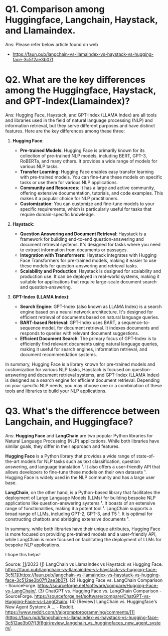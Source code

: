 # Q1. Comparison among Huggingface, Langchain, Haystack, and Llamaindex.
Ans: Please refer below article found on web
 - https://faun.pub/langchain-vs-llamaindex-vs-haystack-vs-hugging-face-3c512ae3b07f

# Q2. What are the key differences among the Huggingface, Haystack, and GPT‐Index(Llamaindex)?
Ans: Hugging Face, Haystack, and GPT-Index (LLAMA Index) are all tools and libraries used in the field of natural language processing (NLP) and information retrieval, but they serve different purposes and have distinct features. Here are the key differences among these three:

1. **Hugging Face**:
   - **Pre-trained Models**: Hugging Face is primarily known for its collection of pre-trained NLP models, including BERT, GPT-3, RoBERTa, and many others. It provides a wide range of models for various NLP tasks.
   - **Transfer Learning**: Hugging Face enables easy transfer learning with pre-trained models. You can fine-tune these models on specific tasks or use them for various NLP applications.
   - **Community and Resources**: It has a large and active community, offering extensive documentation, tutorials, and code examples. This makes it a popular choice for NLP practitioners.
   - **Customization**: You can customize and fine-tune models to your specific requirements, which is particularly useful for tasks that require domain-specific knowledge.

2. **Haystack**:
   - **Question Answering and Document Retrieval**: Haystack is a framework for building end-to-end question-answering and document retrieval systems. It's designed for tasks where you need to extract information from documents or passages.
   - **Integration with Transformers**: Haystack integrates with Hugging Face Transformers for pre-trained models, making it easier to use these models for question-answering and retrieval tasks.
   - **Scalability and Production**: Haystack is designed for scalability and production use. It can be deployed in real-world systems, making it suitable for applications that require large-scale document search and question-answering.

3. **GPT-Index (LLAMA Index)**:
   - **Search Engine**: GPT-Index (also known as LLAMA Index) is a search engine based on a neural network architecture. It's designed for efficient retrieval of documents based on natural language queries.
   - **BART-based Retrieval**: GPT-Index uses BART, a sequence-to-sequence model, for document retrieval. It indexes documents and responds to queries with relevant document suggestions.
   - **Efficient Document Search**: The primary focus of GPT-Index is to efficiently find relevant documents using natural language queries, making it useful for search engines, information retrieval, and document recommendation systems.

In summary, Hugging Face is a library known for pre-trained models and customization for various NLP tasks, Haystack is focused on question-answering and document retrieval systems, and GPT-Index (LLAMA Index) is designed as a search engine for efficient document retrieval. Depending on your specific NLP needs, you may choose one or a combination of these tools and libraries to build your NLP applications.

# Q3. What's the differencce between Langchain, and Huggingface?
Ans: **Hugging Face** and **LangChain** are two popular Python libraries for Natural Language Processing (NLP) applications. While both libraries have similar goals, they differ in their approach and features.

**Hugging Face** is a Python library that provides a wide range of state-of-the-art models for NLP tasks such as text classification, question answering, and language translation ¹. It also offers a user-friendly API that allows developers to fine-tune these models on their own datasets ¹. Hugging Face is widely used in the NLP community and has a large user base.

**LangChain**, on the other hand, is a Python-based library that facilitates the deployment of Large Language Models (LLMs) for building bespoke NLP applications like question-answering systems ¹. It boasts of an extensive range of functionalities, making it a potent tool ¹. LangChain supports a broad range of LLMs, including GPT-2, GPT-3, and T5 ¹. It is optimal for constructing chatbots and abridging extensive documents ¹.

In summary, while both libraries have their unique attributes, Hugging Face is more focused on providing pre-trained models and a user-friendly API, while LangChain is more focused on facilitating the deployment of LLMs for bespoke NLP applications.

I hope this helps!

Source: [1](https://faun.pub/langchain-vs-llamaindex-vs-haystack-vs-hugging-face-3c512ae3b07f)[1](https://faun.pub/langchain-vs-llamaindex-vs-haystack-vs-hugging-face-3c512ae3b07f)/2023
([1](https://faun.pub/langchain-vs-llamaindex-vs-haystack-vs-hugging-face-3c512ae3b07f)) LangChain vs LlamaIndex vs Haystack vs Hugging Face. https://faun.pub/langchain-vs-llamaindex-vs-haystack-vs-hugging-face-3c5[1](https://faun.pub/langchain-vs-llamaindex-vs-haystack-vs-hugging-face-3c512ae3b07f)2ae3b07f.
(2) Hugging Face vs. LangChain Comparison - SourceForge. https://sourceforge.net/software/compare/Hugging-Face-vs-LangChain/.
(3) ChatGPT vs. Hugging Face vs. LangChain Comparison - SourceForge. https://sourceforge.net/software/compare/ChatGPT-vs-Hugging-Face-vs-LangChain/.
(4) [Review] LangChain vs. Huggingface's New Agent System: A ... - Reddit. https://www.reddit.com/r/aipromptprogramming/comments/[1](https://faun.pub/langchain-vs-llamaindex-vs-haystack-vs-hugging-face-3c512ae3b07f)3f8gjr/review_langchain_vs_huggingfaces_new_agent_system/.